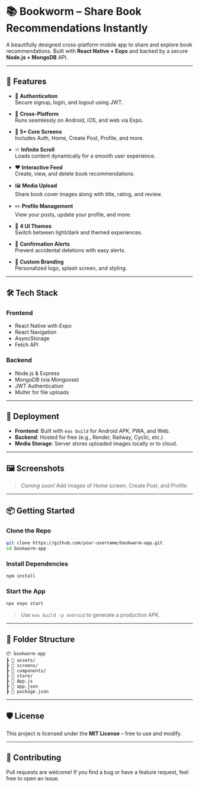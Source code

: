 
# 📚 Bookworm – Share Book Recommendations Instantly

A beautifully designed cross-platform mobile app to share and explore book recommendations. Built with **React Native + Expo** and backed by a secure **Node.js + MongoDB** API.

---

## 🌟 Features

- 🔐 **Authentication**  
  Secure signup, login, and logout using JWT.

- 📱 **Cross-Platform**  
  Runs seamlessly on Android, iOS, and web via Expo.

- 🧭 **5+ Core Screens**  
  Includes Auth, Home, Create Post, Profile, and more.

- ♾️ **Infinite Scroll**  
  Loads content dynamically for a smooth user experience.

- ❤️ **Interactive Feed**  
  Create, view, and delete book recommendations.

- 🖼️ **Media Upload**  
  Share book cover images along with title, rating, and review.

- ✏️ **Profile Management**  
  View your posts, update your profile, and more.

- 🎨 **4 UI Themes**  
  Switch between light/dark and themed experiences.

- 🔔 **Confirmation Alerts**  
  Prevent accidental deletions with easy alerts.

- 📱 **Custom Branding**  
  Personalized logo, splash screen, and styling.

---

## 🛠️ Tech Stack

### Frontend
- React Native with Expo
- React Navigation
- AsyncStorage
- Fetch API

### Backend
- Node.js & Express
- MongoDB (via Mongoose)
- JWT Authentication
- Multer for file uploads

---

## 🚀 Deployment

- **Frontend**: Built with `eas build` for Android APK, PWA, and Web.
- **Backend**: Hosted for free (e.g., Render, Railway, Cyclic, etc.)
- **Media Storage**: Server stores uploaded images locally or to cloud.

---

## 🖼️ Screenshots

> _Coming soon!_ Add images of Home screen, Create Post, and Profile.

---

## 📦 Getting Started

### Clone the Repo
```bash
git clone https://github.com/your-username/bookworm-app.git
cd bookworm-app
```

### Install Dependencies
```bash
npm install
```

### Start the App
```bash
npx expo start
```

> Use `eas build -p android` to generate a production APK.

---

## 📁 Folder Structure

```
📦 bookworm-app
┣ 📁 assets/
┣ 📁 screens/
┣ 📁 components/
┣ 📁 store/
┣ 📄 App.js
┣ 📄 app.json
┣ 📄 package.json
```

---

## 🛡️ License

This project is licensed under the **MIT License** – free to use and modify.

---

## 🤝 Contributing

Pull requests are welcome! If you find a bug or have a feature request, feel free to open an issue.

